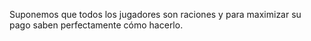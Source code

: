 
Suponemos que todos los jugadores son raciones y para maximizar su pago saben perfectamente cómo hacerlo. 